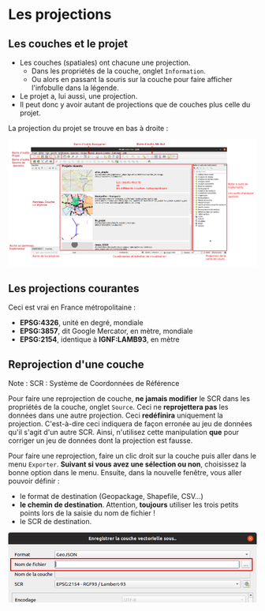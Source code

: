 # Les projections

## Les couches et le projet

* Les couches (spatiales) ont chacune une projection.
    * Dans les propriétés de la couche, onglet `Information`.
    * Ou alors en passant la souris sur la couche pour faire afficher l'infobulle dans la légende.
* Le projet a, lui aussi, une projection.
* Il peut donc y avoir autant de projections que de couches plus celle du projet.

La projection du projet se trouve en bas à droite : 

![Interface de QGIS](./media/interface.png)

## Les projections courantes

Ceci est vrai en France métropolitaine :

* **EPSG:4326**, unité en degré, mondiale
* **EPSG:3857**, dit Google Mercator, en mètre, mondiale
* **EPSG:2154**, identique à **IGNF:LAMB93**, en mètre

## Reprojection d'une couche

Note : SCR : Système de Coordonnées de Référence

Pour faire une reprojection de couche, **ne jamais modifier** le SCR dans les propriétés de la couche, onglet `Source`.
Ceci ne **reprojettera pas** les données dans une autre projection. Ceci **redéfinira** uniquement la projection. C'est-à-dire 
ceci indiquera de façon erronée au jeu de données qu'il s'agit d'un autre SCR. 
Ainsi, n'utilisez cette manipulation **que** pour corriger un jeu de données dont la projection est fausse.

Pour faire une reprojection, faire un clic droit sur la couche puis aller dans le menu `Exporter`. **Suivant si vous
avez une sélection ou non**, choisissez la bonne option dans le menu. Ensuite, dans la nouvelle fenêtre,
vous aller pouvoir définir :

* le format de destination (Geopackage, Shapefile, CSV...)
* **le chemin de destination**. Attention, **toujours** utiliser les trois petits points lors de la 
saisie du nom de fichier !
* le SCR de destination.

![Exporter couche vecteur](./media/save_as.png)
